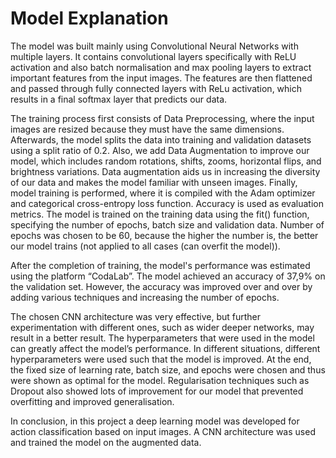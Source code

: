 # Model Explanation

The model was built mainly using Convolutional Neural Networks with multiple layers. It contains convolutional layers specifically with ReLU activation and also batch normalisation and max pooling layers to extract important features from the input images. The features are then flattened and passed through fully connected layers with ReLu activation, which results in a final softmax layer that predicts our data. 

The training process first consists of Data Preprocessing, where the input images are resized because they must have the same dimensions. Afterwards, the model splits the data into training and validation datasets using a split ratio of 0.2. Also, we add Data Augmentation to improve our model, which includes random rotations, shifts, zooms, horizontal flips, and brightness variations. Data augmentation aids us in increasing the diversity of our data and makes the model familiar with unseen images. Finally, model training is performed, where it is compiled with the Adam optimizer and categorical cross-entropy loss function. Accuracy is used as evaluation metrics. The model is trained on the training data using the fit() function, specifying the number of epochs, batch size and validation data. Number of epochs was chosen to be 60, because the higher the number is, the better our model trains (not applied to all cases (can overfit the model)). 

After the completion of training, the model's performance was estimated using the platform “CodaLab”. The model achieved an accuracy of 37,9% on the validation set. However, the accuracy was improved over and over by adding various techniques and increasing the number of epochs.

The chosen CNN architecture was very effective, but further experimentation with different ones, such as wider deeper networks, may result in a better result. The hyperparameters that were used in the model can greatly affect the model’s performance. In different situations, different hyperparameters were used such that the model is improved. At the end, the fixed size of learning rate, batch size, and epochs were chosen and thus were shown as optimal for the model. Regularisation techniques such as Dropout also showed lots of improvement for our model that prevented overfitting and improved generalisation.

In conclusion, in this project a deep learning model was developed for action classification based on input images. A CNN architecture was used and trained the model on the augmented data.  

